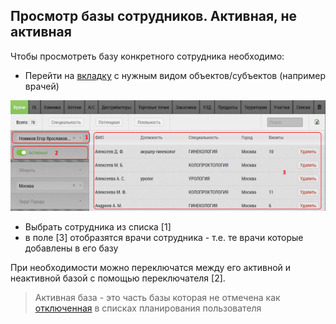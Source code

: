## Просмотр базы сотрудников. Активная, не активная

Чтобы просмотреть базу конкретного сотрудника необходимо:

- Перейти на [вкладку](database.md) с нужным видом объектов/субъектов (например врачей)

![](../images/database-user.png)

- Выбрать сотрудника из списка [1]
- в поле [3] отобразятся врачи сотрудника - т.е. те врачи которые добавлены в его базу

При необходимости можно переключатся между его активной и неактивной базой с помощью переключателя [2].

> Активная база - это часть базы которая не отмечена как [отключенная](rep-planning-central-block-edit-multi.md) в списках планирования пользователя
